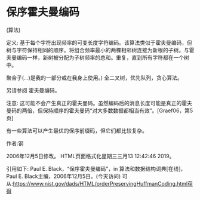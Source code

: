 # 保序霍夫曼编码


(算法)



定义:
基于每个字符出现频率的可变长度字符编码。该算法类似于霍夫曼编码，但树与字符保持相同的顺序。将组合频率最小的两棵相邻树连接为新根的子树。与霍夫曼编码一样，新树被分配为子树频率的总和。重复，直到所有字符都在一个树中。



聚合子(…)是我的一部分或在我身上使用。)
全二叉树，优先队列，贪心算法。



另请参阅
霍夫曼编码。



注意:
这可能不会产生真正的霍夫曼码。虽然编码后的消息长度可能是真正的霍夫曼码的两倍，但保持顺序的霍夫曼码“对大多数数据都相当有效”。[Graef06，第5页]

有一些算法可以产生最优的保序前缀码，但它们都比较复杂。


作者:钢







2006年12月5日修改。
HTML页面格式化星期三三月13 12:42:46 2019。



引用如下:
Paul E. Black，“保序霍夫曼编码”，in
算法和数据结构词典[在线]，Paul E. Black主编，2006年12月5日。(今天访问)
可从:https://www.nist.gov/dads/HTML/orderPreservingHuffmanCoding.html获得